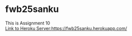 # fwb25sanku
This is Assignment 10<br>
<a href="https://fwb25sanku.herokuapp.com/">Link to Heroku Server:https://fwb25sanku.herokuapp.com/</a>
